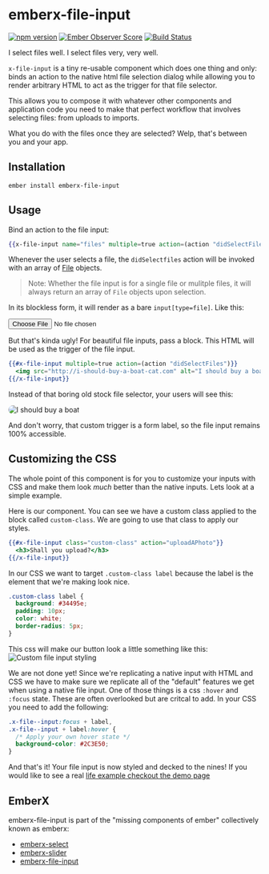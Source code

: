 # emberx-file-input
[![npm version](https://badge.fury.io/js/emberx-file-input.svg)](https://badge.fury.io/js/emberx-file-input)
[![Ember Observer Score](http://emberobserver.com/badges/emberx-file-input.svg)](http://emberobserver.com/addons/emberx-file-input)
[![Build Status](https://travis-ci.org/thefrontside/emberx-file-input.svg?branch=master)](https://travis-ci.org/thefrontside/emberx-file-input)

I select files well. I select files very, very well.

`x-file-input` is a tiny re-usable component which does one thing and
only: binds an action to the native html file selection dialog while
allowing you to render arbitrary HTML to act as the trigger for that
file selector.

This allows you to compose it with whatever other components and
application code you need to make that perfect workflow that involves
selecting files: from uploads to imports.

What you do with the files once they are selected? Welp, that's
between you and your app.

## Installation

`ember install emberx-file-input`

## Usage

Bind an action to the file input:

```handlebars
{{x-file-input name="files" multiple=true action=(action "didSelectFiles") alt="Choose a File"}}
```

Whenever the user selects a file, the `didSelectfiles` action will be
invoked with an array of [File][1] objects.

> Note: Whether the file input is for a single file or mulitple files,
> it will always return an array of `File` objects upon selection.

In its blockless form, it will render as a bare
`input[type=file]`. Like this:

<input type=file name="files" alt="Choose a File"/>


But that's kinda ugly! For beautiful file inputs, pass a block. This
HTML will be used as the trigger of the file input.

```hbs
{{#x-file-input multiple=true action=(action "didSelectFiles")}}
  <img src="http://i-should-buy-a-boat-cat.com" alt="I should buy a boat"/>
{{/x-file-input}}
```

Instead of that boring old stock file selector, your users will see
this:

<div style="position: relative; display: inline-block;">
  <img style="pointer-events: none; display: block; border-radius: 10px;" src="http://i.imgur.com/Mj0xj.jpg" alt="I should buy a boat"/>
  <input type="file" name="files" alt="Choose a File" style="position: absolute; top: 0; left: 0; width: 100%; height: 100%; opacity: 0; z-index: 1;"/>
</div>

And don't worry, that custom trigger is a form label, so the file input remains
100% accessible.

## Customizing the CSS

The whole point of this component is for you to customize your inputs with CSS
and make them look *much* better than the native inputs. Lets look at a simple
example.

Here is our component. You can see we have a custom class applied to the block
called `custom-class`. We are going to use that class to apply our styles.

```hbs
{{#x-file-input class="custom-class" action="uploadAPhoto"}}
  <h3>Shall you upload?</h3>
{{/x-file-input}}
```

In our CSS we want to target `.custom-class label` because the label is the
element that we're making look nice.

```css
.custom-class label {
  background: #34495e;
  padding: 10px;
  color: white;
  border-radius: 5px;
}
```

This css will make our button look a little something like this:
![Custom file input styling](http://i.imgur.com/OHTMaAQ.png)

We are not done yet! Since we're replicating a native input with
HTML and CSS we have to make sure we replicate all of the "default"
features we get when using a native file input. One of those things is a css
`:hover` and `:focus` state. These are often overlooked but are critcal to add.
In your CSS you need to add the following:

```css
.x-file--input:focus + label,
.x-file--input + label:hover {
  /* Apply your own hover state */
  background-color: #2C3E50;
}
```

And that's it! Your file input is now styled and decked to the nines!
If you would like to see a real [life example checkout the demo page](http://thefrontside.github.io/emberx-file-input)


## EmberX

emberx-file-input is part of the "missing components of ember" collectively
known as emberx:

* [emberx-select](https://github.com/thefrontside/emberx-select)
* [emberx-slider](https://github.com/thefrontside/emberx-slider)
* [emberx-file-input](https://github.com/thefrontside/emberx-file-input)


[1]: https://developer.mozilla.org/en-US/docs/Web/API/File
